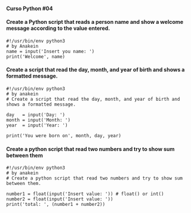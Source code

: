 #### Curso Python #04

####  Create a Python script that reads a person name and show a welcome message according to the value entered.
```
#!/usr/bin/env python3
# by Anakein
name = input('Insert you name: ')
print('Welcome', name)
```

#### Create a script that read the day, month, and year of birth and shows a formatted message.
```
#!/usr/bin/env python3
# by anakein
# Create a script that read the day, month, and year of birth and shows a formatted message.

day   = input('Day: ')
month = input('Month: ')
year  = input('Year: ')

print('You were born on', month, day, year)
```
#### Create a python script that read two numbers and try to show sum between them
```
#!/usr/bin/env python3
# by anakein
# Create a python script that read two numbers and try to show sum between them.

number1 = float(input('Insert value: ')) # float() or int()
number2 = float(input('Insert value: ')) 
print('total: ', (number1 + number2))
```
